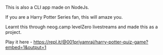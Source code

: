 This is also a CLI app made on NodeJs.

If you are a Harry Potter Series fan, this will amaze you.

Learnt this through neog.camp levelZero livestreams and made this as a project.

Play it here - https://repl.it/@001priyamraj/harry-potter-quiz-game?embed=1&output=1
